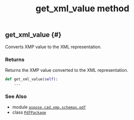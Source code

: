 ﻿---
title: get_xml_value method
second_title: Aspose.CAD for Python via .NET API References
description: 
type: docs
weight: 50
url: /aspose.cad.xmp.schemas.pdf/pdfpackage/get_xml_value/
is_root: false
---

## get_xml_value {#}

Converts XMP value to the XML representation.


### Returns 


Returns the XMP value converted to the XML representation.


```python
def get_xml_value(self):
    ...
```





### See Also
* module [`aspose.cad.xmp.schemas.pdf`](../../)
* class [`PdfPackage`](/cad/python-net/aspose.cad.xmp.schemas.pdf/pdfpackage)
